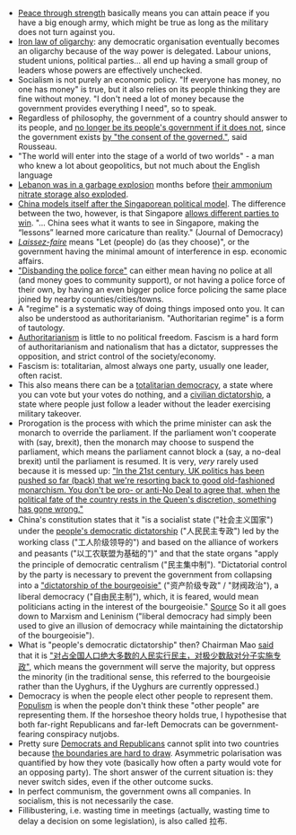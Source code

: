 - [Peace through strength](https://en.wikipedia.org/wiki/Peace_through_strength) basically means you can attain peace if you have a big enough army, which might be true as long as the military does not turn against you.
- [Iron law of oligarchy](https://en.wikipedia.org/wiki/Iron_law_of_oligarchy): any democratic organisation eventually becomes an oligarchy because of the way power is delegated. Labour unions, student unions, political parties... all end up having a small group of leaders whose powers are effectively unchecked.
- Socialism is not purely an economic policy. "If everyone has money, no one has money" is true, but it also relies on its people thinking they are fine without money. "I don't need a lot of money because the government provides everything I need", so to speak.
- Regardless of philosophy, the government of a country should answer to its people, and [no longer be its people's government if it does not](https://www.cbc.ca/news/world/lebanon-explosion-aftermath-monday-1.5680392), since the government exists [by "the consent of the governed."](https://www.sparknotes.com/philosophy/rousseau/section2/), said Rousseau.
- "The world will enter into the stage of a world of two worlds" - a man who knew a lot about geopolitics, but not much about the English language
- [Lebanon was in a garbage explosion](https://www.hrw.org/news/2020/06/09/lebanon-huge-cost-inaction-trash-crisis) months before [their ammonium nitrate storage also exploded](https://en.wikipedia.org/wiki/2020_Beirut_explosions).
- [China models itself after the Singaporean political model](https://www.journalofdemocracy.org/articles/china-and-the-singapore-model/). The difference between the two, however, is that Singapore [allows different parties to win](https://www.cnn.com/2020/07/11/asia/singapore-election-intl-hnk/index.html). "... China sees what it wants to see in Singapore, making the “lessons” learned more caricature than reality." (Journal of Democracy)
- [*Laissez-faire*](https://www.merriam-webster.com/dictionary/laissez-faire) means "Let (people) do (as they choose)", or the government having the minimal amount of interference in esp. economic affairs.
- ["Disbanding the police force"](https://www.cbc.ca/news/world/police-reform-ideas-united-states-george-floyd-1.5601990) can either mean having no police at all (and money goes to community support), or not having a police force of their own, by having an even bigger police force policing the same place joined by nearby counties/cities/towns.
- A "regime" is a systematic way of doing things imposed onto you. It can also be understood as authoritarianism. "Authoritarian regime" is a form of tautology.
- [Authoritarianism](https://en.wikipedia.org/wiki/Authoritarianism) is little to no political freedom. Fascism is a hard form of authoritarianism and nationalism that has a dictator, suppresses the opposition, and strict control of the society/economy.
- Fascism is: totalitarian, almost always one party, usually one leader, often racist.
- This also means there can be a [totalitarian democracy](https://en.wikipedia.org/wiki/Totalitarian_democracy), a state where you can vote but your votes do nothing, and a [civilian dictatorship](https://en.wikipedia.org/wiki/Civilian_dictatorship), a state where people just follow a leader without the leader exercising military takeover.
- Prorogation is the process with which the prime minister can ask the monarch to override the parliament. If the parliament won't cooperate with (say, brexit), then the monarch may choose to suspend the parliament, which means the parliament cannot block a (say, a no-deal brexit) until the parliament is resumed. It is very, _very_ rarely used because it is messed up: ["In the 21st century, UK politics has been pushed so far (back) that we're resorting back to good old-fashioned monarchism. You don't be pro- or anti-No Deal to agree that, when the political fate of the country rests in the Queen's discretion, something has gone wrong."](https://www.youtube.com/watch?v=OpvMud16gC8)
- China's constitution states that it "is a socialist state ("社会主义国家") under the [people's democratic dictatorship](https://en.wikipedia.org/wiki/People%27s_democratic_dictatorship) ("人民民主专政") led by the working class ("工人阶级领导的") and based on the alliance of workers and peasants ("以工农联盟为基础的")" and that the state organs "apply the principle of democratic centralism ("民主集中制"). "Dictatorial control by the party is necessary to prevent the government from collapsing into a ["dictatorship of the bourgeoisie"](https://en.wikipedia.org/wiki/Liberal_democracy#Dictatorship_of_the_bourgeoisie) ("资产阶级专政" / "财阀政治"), a liberal democracy ("自由民主制"), which, it is feared, would mean politicians acting in the interest of the bourgeoisie." [Source](https://en.wikipedia.org/wiki/People%27s_democratic_dictatorship) So it all goes down to Marxism and Leninism ("liberal democracy had simply been used to give an illusion of democracy while maintaining the dictatorship of the bourgeoisie").
- What is "people's democratic dictatorship" then? Chairman Mao [said](https://en.wikipedia.org/wiki/On_the_People%27s_Democratic_Dictatorship) that it is ["对占全国人口绝大多数的人民实行民主，对极少数敌对分子实施专政"](https://zh.wikipedia.org/wiki/%E4%BA%BA%E6%B0%91%E6%B0%91%E4%B8%BB%E4%B8%93%E6%94%BF), which means the government will serve the majority, but oppress the minority (in the traditional sense, this referred to the bourgeoisie rather than the Uyghurs, if the Uyghurs are currently oppressed.)
- Democracy is when the people elect other people to represent them. [Populism](https://www.philstar.com/opinion/2019/09/08/1949884/populism-vs-democratic-socialism-vs-elitist-democracy) is when the people don't think these "other people" are representing them. If the horseshoe theory holds true, I hypothesise that both far-right Republicans and far-left Democrats can be government-fearing conspiracy nutjobs.
- Pretty sure [Democrats and Republicans](https://www.theatlantic.com/politics/archive/2014/06/yes-polarization-is-asymmetric-and-conservatives-are-worse/373044/) cannot split into two countries because [the boundaries are hard to draw](https://www.reddit.com/r/Ask_Politics/comments/f3ntht/unironically_would_both_the_south_and_the_rest_of/). Asymmetric polarisation was quantified by how they vote (basically how often a party would vote for an opposing party). The short answer of the current situation is: they never switch sides, even if the other outcome sucks.
- In perfect communism, the government owns all companies. In socialism, this is not necessarily the case.
- Fillibustering, i.e. wasting time in meetings (actually, wasting time to delay a decision on some legislation), is also called 拉布.
